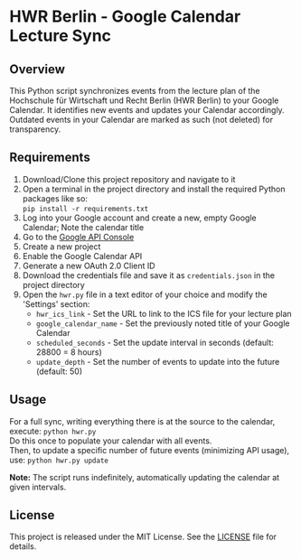 # HWR Berlin - Google Calendar Lecture Sync

## Overview
This Python script synchronizes events from the lecture plan of the Hochschule für Wirtschaft und Recht Berlin (HWR Berlin) to your Google Calendar. It identifies new events and updates your Calendar accordingly. Outdated events in your Calendar are marked as such (not deleted) for transparency.

## Requirements
1. Download/Clone this project repository and navigate to it
2. Open a terminal in the project directory and install the required Python packages like so:<br>`pip install -r requirements.txt`
3. Log into your Google account and create a new, empty Google Calendar; Note the calendar title
4. Go to the [Google API Console](https://console.developers.google.com/apis/dashboard)
5. Create a new project
6. Enable the Google Calendar API
7. Generate a new OAuth 2.0 Client ID
8. Download the credentials file and save it as `credentials.json` in the project directory
9. Open the `hwr.py` file in a text editor of your choice and modify the 'Settings' section:
    - `hwr_ics_link` - Set the URL to link to the ICS file for your lecture plan
    - `google_calendar_name` - Set the previously noted title of your Google Calendar
    - `scheduled_seconds` - Set the update interval in seconds (default: 28800 = 8 hours)
    - `update_depth` - Set the number of events to update into the future (default: 50)

## Usage
For a full sync, writing everything there is at the source to the calendar, execute: `python hwr.py`<br>
Do this once to populate your calendar with all events.<br>
Then, to update a specific number of future events (minimizing API usage), use: `python hwr.py update`

**Note:** The script runs indefinitely, automatically updating the calendar at given intervals.

## License
This project is released under the MIT License. See the [LICENSE](LICENSE) file for details.
